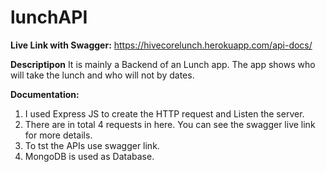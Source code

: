 # lunchAPI

<b>Live Link with Swagger:</b> https://hivecorelunch.herokuapp.com/api-docs/

<b>Descriptipon</b>
It is mainly a Backend of an Lunch app. The app shows who will take the lunch and who will not by dates. 

<b>Documentation:</b>
1. I used Express JS to create the HTTP request and Listen the server. 
2. There are in total 4 requests in here. You can see the swagger live link for more details.
3. To tst the APIs use swagger link.
4. MongoDB is used as Database.


